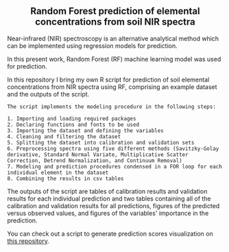 <h2 align="center">Random Forest prediction of elemental concentrations from soil NIR spectra</h1>

Near-infrared (NIR) spectroscopy is an alternative analytical method which can be implemented using regression models for prediction. 

In this present work, Random Forest (RF) machine learning model was used for prediction.

In this repository I bring my own R script for prediction of soil elemental concentrations from NIR spectra using RF, comprising an example dataset and the outputs of the script.

```
The script implements the modeling procedure in the following steps:

1. Importing and loading required packages
2. Declaring functions and fonts to be used
3. Importing the dataset and defining the variables
4. Cleaning and filtering the dataset
5. Splitting the dataset into calibration and validation sets
6. Preprocessing spectra using five different methods (Savitzky-Golay derivative, Standard Normal Variate, Multiplicative Scatter Correction, Detrend Normalization, and Continuum Removal) 
7. Modeling and prediction procedures condensed in a FOR loop for each individual element in the dataset
8. Combining the results in csv tables
```

The outputs of the script are tables of calibration results and validation results for each individual prediction and two tables containing all of the calibration and validation results for all predictions, figures of the predicted versus observed values, and figures of the variables' importance in the prediction.

You can check out a script to generate prediction scores visualization on [this repository](https://github.com/angelomaia/Pred_Scores_Visualization_R).
